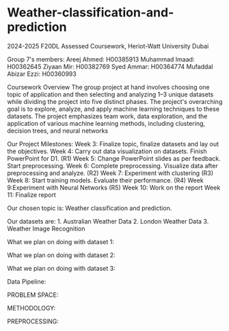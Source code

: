 # Weather-classification-and-prediction
2024-2025 F20DL Assessed Coursework, Heriot-Watt University Dubai

Group 7's members: Areej Ahmed: H00385913 Muhammad Imaad: H00362645 Ziyaan Mir: H00382769  Syed Ammar: H00364774 Mufaddal Abizar Ezzi: H00360993

Coursework Overview
The group project at hand involves choosing one topic of application and then selecting and analyzing 1–3
unique datasets while dividing the project into five distinct phases. The project's overarching goal is to
explore, analyze, and apply machine learning techniques to these datasets. The project emphasizes team
work, data exploration, and the application of various machine learning methods, including clustering,
decision trees, and neural networks

Our Project Milestones:
  Week 3: Finalize topic, finalize datasets and lay out the objectives.
  Week 4: Carry out data visualization on datasets. Finish PowerPoint for D1. (R1)
  Week 5: Change PowerPoint slides as per feedback. Start preprocessing.
  Week 6: Complete preprocessing. Visualize data after preprocessing and analyze. (R2)
  Week 7: Experiment with clustering (R3)
  Week 8: Start training models. Evaluate their performance. (R4)
  Week 9:Experiment with Neural Networks (R5)
  Week 10: Work on the report
  Week 11: Finalize report



Our chosen topic is: Weather classification and prediction.

Our datasets are: 1. Australian Weather Data
2. London Weather Data
3. Weather Image Recognition

What we plan on doing with dataset 1:

What we plan on doing with dataset 2:

What we plan on doing with dataset 3:

Data Pipeline: 

PROBLEM SPACE:

METHODOLOGY:

PREPROCESSING:

